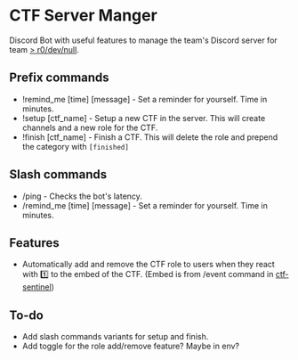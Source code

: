 # CTF Server Manger

Discord Bot with useful features to manage the team's Discord server for team [> r0/dev/null](https://ctftime.org/team/305658).

## Prefix commands

-   !remind_me [time] [message] - Set a reminder for yourself. Time in minutes.
-   !setup [ctf_name] - Setup a new CTF in the server. This will create channels and a new role for the CTF.
-   !finish [ctf_name] - Finish a CTF. This will delete the role and prepend the category with `[finished]`

## Slash commands

-   /ping - Checks the bot's latency.
-   /remind_me [time] [message] - Set a reminder for yourself. Time in minutes.

## Features

-   Automatically add and remove the CTF role to users when they react with 1️⃣ to the embed of the CTF. (Embed is from /event command in [ctf-sentinel](https://github.com/MitruStefan/ctf-sentinel))

## To-do

-   Add slash commands variants for setup and finish.
-   Add toggle for the role add/remove feature? Maybe in env?
